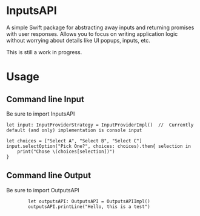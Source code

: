 # InputsAPI

A simple Swift package for abstracting away inputs and returning promises with user responses.  Allows you to focus on writing application logic without worrying
about details like UI popups, inputs, etc.

This is still a work in progress.

# Usage

## Command line Input

Be sure to import InputsAPI

```
let input: InputProviderStrategy = InputProviderImpl()  //  Currently default (and only) implementation is console input

let choices = ["Select A", "Select B", "Select C"]
input.selectOption("Pick One?", choices: choices).then{ selection in 
    print("Chose \(choices[selection])")
}
```

## Command line Output

Be sure to import OutputsAPI

```
        let outputsAPI: OutputsAPI = OutputsAPIImpl()
        outputsAPI.printLine("Hello, this is a test")
```